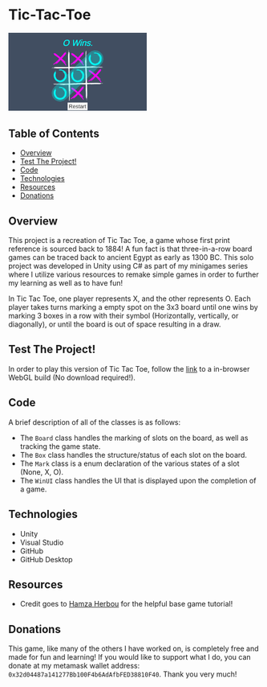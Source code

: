 # Tic-Tac-Toe
<img width="276.48" height="155.52" src="https://github.com/SergeiBak/PersonalWebsite/blob/master/images/TicTacToe.png?raw=true">

## Table of Contents
* [Overview](#Overview)
* [Test The Project!](#test-the-project)
* [Code](#Code)
* [Technologies](#Technologies)
* [Resources](#Resources)
* [Donations](#Donations)

## Overview
This project is a recreation of Tic Tac Toe, a game whose first print reference is sourced back to 1884! A fun fact is that three-in-a-row board games can be traced back to ancient Egypt as early as 1300 BC. This solo project was developed in Unity using C# as part of my minigames series where I utilize various resources to remake simple games in order to further my learning as well as to have fun!   

In Tic Tac Toe, one player represents X, and the other represents O. Each player takes turns marking a empty spot on the 3x3 board until one wins by marking 3 boxes in a row with their symbol (Horizontally, vertically, or diagonally), or until the board is out of space resulting in a draw.     

## Test The Project!
In order to play this version of Tic Tac Toe, follow the [link](https://sergeibak.github.io/PersonalWebsite/TicTacToe.html) to a in-browser WebGL build (No download required!).

## Code
A brief description of all of the classes is as follows:
- The `Board` class handles the marking of slots on the board, as well as tracking the game state.
- The `Box` class handles the structure/status of each slot on the board.
- The `Mark` class is a enum declaration of the various states of a slot (None, X, O).
- The `WinUI` class handles the UI that is displayed upon the completion of a game.

## Technologies
- Unity
- Visual Studio
- GitHub
- GitHub Desktop

## Resources
- Credit goes to [Hamza Herbou](https://www.youtube.com/c/HamzaHerbou) for the helpful base game tutorial!

## Donations
This game, like many of the others I have worked on, is completely free and made for fun and learning! If you would like to support what I do, you can donate at my metamask wallet address: ```0x32d04487a141277Bb100F4b6AdAfbFED38810F40```. Thank you very much!
